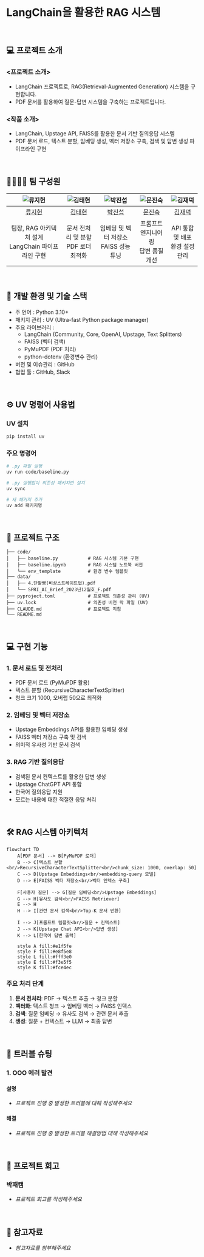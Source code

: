 # LangChain을 활용한 RAG 시스템

<br>

## 💻 프로젝트 소개
### <프로젝트 소개>
- LangChain 프로젝트로, RAG(Retrieval-Augmented Generation) 시스템을 구현합니다.
- PDF 문서를 활용하여 질문-답변 시스템을 구축하는 프로젝트입니다.

### <작품 소개>
- LangChain, Upstage API, FAISS를 활용한 문서 기반 질의응답 시스템
- PDF 문서 로드, 텍스트 분할, 임베딩 생성, 벡터 저장소 구축, 검색 및 답변 생성 파이프라인 구현

<br>

## 👨‍👩‍👦‍👦 팀 구성원

| ![류지헌](https://avatars.githubusercontent.com/u/10584296?v=4) | ![김태현](https://avatars.githubusercontent.com/u/7031901?v=4) | ![박진섭](https://avatars.githubusercontent.com/u/208775216?v=4) | ![문진숙](https://avatars.githubusercontent.com/u/204665219?v=4) | ![김재덕](https://avatars.githubusercontent.com/u/33456585?v=4) |
| :--------------------------------------------------------------: | :--------------------------------------------------------------: | :--------------------------------------------------------------: | :--------------------------------------------------------------: | :--------------------------------------------------------------: |
|            [류지헌](https://github.com/mahomi)             |            [김태현](https://github.com/huefilm)             |            [박진섭](https://github.com/seob1504)             |            [문진숙](https://github.com/June3723)             |            [김재덕](https://github.com/ttcoaster)             |
|                   팀장, RAG 아키텍처 설계<br/>LangChain 파이프라인 구현                   |                   문서 전처리 및 분할<br/>PDF 로더 최적화                   |                   임베딩 및 벡터 저장소<br/>FAISS 성능 튜닝                   |                   프롬프트 엔지니어링<br/>답변 품질 개선                   |                   API 통합 및 배포<br/>환경 설정 관리                   |

<br>

## 🔨 개발 환경 및 기술 스택
- 주 언어 : Python 3.10+
- 패키지 관리 : UV (Ultra-fast Python package manager)
- 주요 라이브러리 :
  - LangChain (Community, Core, OpenAI, Upstage, Text Splitters)
  - FAISS (벡터 검색)
  - PyMuPDF (PDF 처리)
  - python-dotenv (환경변수 관리)
- 버전 및 이슈관리 : GitHub
- 협업 툴 : GitHub, Slack

<br>

## ⚙️ UV 명령어 사용법
### UV 설치
```bash
pip install uv
```

### 주요 명령어
```bash
# .py 파일 실행
uv run code/baseline.py

# .py 실행없이 의존성 패키지만 설치
uv sync

# 새 패키지 추가
uv add 패키지명
```

<br>

## 📁 프로젝트 구조
```
├── code/
│   ├── baseline.py           # RAG 시스템 기본 구현
│   ├── baseline.ipynb        # RAG 시스템 노트북 버전
│   └── env_template          # 환경 변수 템플릿
├── data/
│   ├── 4.단팥빵(비상스트레이트법).pdf
│   └── SPRI_AI_Brief_2023년12월호_F.pdf
├── pyproject.toml            # 프로젝트 의존성 관리 (UV)
├── uv.lock                   # 의존성 버전 락 파일 (UV)
├── CLAUDE.md                 # 프로젝트 지침
└── README.md
```

<br>

## 💻​ 구현 기능
### 1. 문서 로드 및 전처리
- PDF 문서 로드 (PyMuPDF 활용)
- 텍스트 분할 (RecursiveCharacterTextSplitter)
- 청크 크기 1000, 오버랩 50으로 최적화

### 2. 임베딩 및 벡터 저장소
- Upstage Embeddings API를 활용한 임베딩 생성
- FAISS 벡터 저장소 구축 및 검색
- 의미적 유사성 기반 문서 검색

### 3. RAG 기반 질의응답
- 검색된 문서 컨텍스트를 활용한 답변 생성
- Upstage ChatGPT API 통합
- 한국어 질의응답 지원
- 모르는 내용에 대한 적절한 응답 처리

<br>

## 🛠️ RAG 시스템 아키텍처

```mermaid
flowchart TD
    A[PDF 문서] --> B[PyMuPDF 로더]
    B --> C[텍스트 분할<br/>RecursiveCharacterTextSplitter<br/>chunk_size: 1000, overlap: 50]
    C --> D[Upstage Embeddings<br/>embedding-query 모델]
    D --> E[FAISS 벡터 저장소<br/>벡터 인덱스 구축]
    
    F[사용자 질문] --> G[질문 임베딩<br/>Upstage Embeddings]
    G --> H[유사도 검색<br/>FAISS Retriever]
    E --> H
    H --> I[관련 문서 검색<br/>Top-K 문서 반환]
    
    I --> J[프롬프트 템플릿<br/>질문 + 컨텍스트]
    J --> K[Upstage Chat API<br/>답변 생성]
    K --> L[한국어 답변 출력]
    
    style A fill:#e1f5fe
    style F fill:#e8f5e8
    style L fill:#fff3e0
    style E fill:#f3e5f5
    style K fill:#fce4ec
```

### 주요 처리 단계
1. **문서 전처리**: PDF → 텍스트 추출 → 청크 분할
2. **벡터화**: 텍스트 청크 → 임베딩 벡터 → FAISS 인덱스
3. **검색**: 질문 임베딩 → 유사도 검색 → 관련 문서 추출  
4. **생성**: 질문 + 컨텍스트 → LLM → 최종 답변

<br>

## 🚨​ 트러블 슈팅
### 1. OOO 에러 발견

#### 설명
- _프로젝트 진행 중 발생한 트러블에 대해 작성해주세요_

#### 해결
- _프로젝트 진행 중 발생한 트러블 해결방법 대해 작성해주세요_

<br>

## 📌 프로젝트 회고
### 박패캠
- _프로젝트 회고를 작성해주세요_

<br>

## 📰​ 참고자료
- _참고자료를 첨부해주세요_
